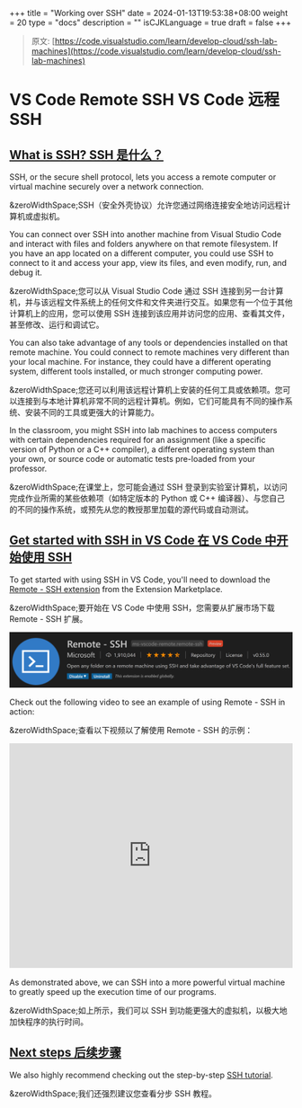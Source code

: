 +++
title = "Working over SSH"
date = 2024-01-13T19:53:38+08:00
weight = 20
type = "docs"
description = ""
isCJKLanguage = true
draft = false
+++

> 原文: [https://code.visualstudio.com/learn/develop-cloud/ssh-lab-machines](https://code.visualstudio.com/learn/develop-cloud/ssh-lab-machines)

# VS Code Remote SSH VS Code 远程 SSH



## [What is SSH? SSH 是什么？](https://code.visualstudio.com/learn/develop-cloud/ssh-lab-machines#_what-is-ssh)

SSH, or the secure shell protocol, lets you access a remote computer or virtual machine securely over a network connection.

&zeroWidthSpace;SSH（安全外壳协议）允许您通过网络连接安全地访问远程计算机或虚拟机。

You can connect over SSH into another machine from Visual Studio Code and interact with files and folders anywhere on that remote filesystem. If you have an app located on a different computer, you could use SSH to connect to it and access your app, view its files, and even modify, run, and debug it.

&zeroWidthSpace;您可以从 Visual Studio Code 通过 SSH 连接到另一台计算机，并与该远程文件系统上的任何文件和文件夹进行交互。如果您有一个位于其他计算机上的应用，您可以使用 SSH 连接到该应用并访问您的应用、查看其文件，甚至修改、运行和调试它。

You can also take advantage of any tools or dependencies installed on that remote machine. You could connect to remote machines very different than your local machine. For instance, they could have a different operating system, different tools installed, or much stronger computing power.

&zeroWidthSpace;您还可以利用该远程计算机上安装的任何工具或依赖项。您可以连接到与本地计算机非常不同的远程计算机。例如，它们可能具有不同的操作系统、安装不同的工具或更强大的计算能力。

In the classroom, you might SSH into lab machines to access computers with certain dependencies required for an assignment (like a specific version of Python or a C++ compiler), a different operating system than your own, or source code or automatic tests pre-loaded from your professor.

&zeroWidthSpace;在课堂上，您可能会通过 SSH 登录到实验室计算机，以访问完成作业所需的某些依赖项（如特定版本的 Python 或 C++ 编译器）、与您自己的不同的操作系统，或预先从您的教授那里加载的源代码或自动测试。

## [Get started with SSH in VS Code 在 VS Code 中开始使用 SSH](https://code.visualstudio.com/learn/develop-cloud/ssh-lab-machines#_get-started-with-ssh-in-vs-code)

To get started with using SSH in VS Code, you'll need to download the [Remote - SSH extension](https://marketplace.visualstudio.com/items?itemName=ms-vscode-remote.remote-ssh) from the Extension Marketplace.

&zeroWidthSpace;要开始在 VS Code 中使用 SSH，您需要从扩展市场下载 Remote - SSH 扩展。

![Remote SSH extension](./WorkingoverSSH_img/remote-ssh.png)

Check out the following video to see an example of using Remote - SSH in action:

&zeroWidthSpace;查看以下视频以了解使用 Remote - SSH 的示例：

<iframe src="https://youtube.com/embed/rh1Ag41J6IA?rel=0&amp;disablekb=0&amp;modestbranding=1&amp;showinfo=0" frameborder="0" allowfullscreen="" title="Visual Studio Code Remote - SSH" style="box-sizing: border-box; font-family: &quot;Segoe UI&quot;, &quot;Helvetica Neue&quot;, Helvetica, Arial, sans-serif; width: 616.662px; max-width: 100%; height: 400px; color: rgb(36, 36, 36); font-size: 16px; font-style: normal; font-variant-ligatures: normal; font-variant-caps: normal; font-weight: 400; letter-spacing: normal; orphans: 2; text-align: start; text-indent: 0px; text-transform: none; widows: 2; word-spacing: 0px; -webkit-text-stroke-width: 0px; white-space: normal; background-color: rgb(255, 255, 255); text-decoration-thickness: initial; text-decoration-style: initial; text-decoration-color: initial;"></iframe>



As demonstrated above, we can SSH into a more powerful virtual machine to greatly speed up the execution time of our programs.

&zeroWidthSpace;如上所示，我们可以 SSH 到功能更强大的虚拟机，以极大地加快程序的执行时间。

## [Next steps 后续步骤](https://code.visualstudio.com/learn/develop-cloud/ssh-lab-machines#_next-steps)

We also highly recommend checking out the step-by-step [SSH tutorial](https://code.visualstudio.com/docs/remote/ssh-tutorial).

&zeroWidthSpace;我们还强烈建议您查看分步 SSH 教程。

